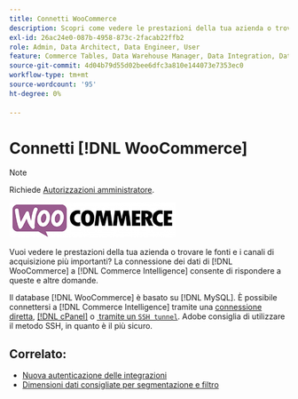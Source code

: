 ```yaml
---
title: Connetti WooCommerce
description: Scopri come vedere le prestazioni della tua azienda o trovare le fonti e i canali di acquisizione più importanti.
exl-id: 26ac24e0-087b-4958-873c-2facab22ffb2
role: Admin, Data Architect, Data Engineer, User
feature: Commerce Tables, Data Warehouse Manager, Data Integration, Data Import/Export
source-git-commit: 4d04b79d55d02bee6dfc3a810e144073e7353ec0
workflow-type: tm+mt
source-wordcount: '95'
ht-degree: 0%

---
```


# Connetti [!DNL WooCommerce]

>[!NOTE]
>
>Richiede [Autorizzazioni amministratore](../../../administrator/user-management/user-management.md).

![Logo WooCommerce](../../../assets/WooCommerce-Logo.jpg)

Vuoi vedere le prestazioni della tua azienda o trovare le fonti e i canali di acquisizione più importanti? La connessione dei dati di [!DNL WooCommerce] a [!DNL Commerce Intelligence] consente di rispondere a queste e altre domande.

Il database [!DNL WooCommerce] è basato su [!DNL MySQL]. È possibile connettersi a [!DNL Commerce Intelligence] tramite una [connessione diretta](../integrations/mysql-via-a-direct-connection.md), [[!DNL cPanel]](../integrations/mysql-via-cpanel.md) o [&#x200B; tramite un `SSH tunnel`](../integrations/mysql-via-ssh-tunnel.md). Adobe consiglia di utilizzare il metodo SSH, in quanto è il più sicuro.

## Correlato:

* [Nuova autenticazione delle integrazioni](https://experienceleague.adobe.com/docs/commerce-knowledge-base/kb/how-to/mbi-reauthenticating-integrations.html?lang=it)
* [Dimensioni dati consigliate per segmentazione e filtro](../../../best-practices/segment-filter.md)

